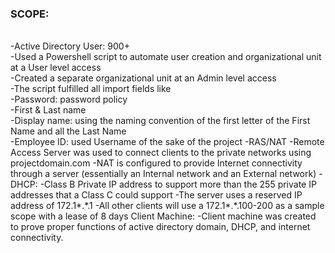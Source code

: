 <h3> SCOPE: </h3> 
<br />
-Active Directory User: 900+
<br />
      -Used a Powershell script to automate user creation and organizational unit at a User level access
      <br />
     -Created a separate organizational unit at an Admin level access
     <br />
     -The script fulfilled all import fields like
     <br />
          -Password: password policy
          <br />
          -First & Last name 
          <br />
          -Display name: using the naming convention of the first letter of the First Name and all the Last Name
          <br />
          -Employee ID: used Username of the sake of the project
-RAS/NAT
     -Remote Access Server was used to connect clients to the private networks using projectdomain.com
     -NAT is configured to provide Internet connectivity through a server (essentially an Internal network and an External network)
-DHCP:
     -Class B Private IP address to support more than the 255 private IP addresses that a Class C could support
     -The server uses a reserved IP address of 172.1*.*.1
     -All other clients will use a 172.1*.*.100-200 as a sample scope with a lease of 8 days 
Client Machine:
     -Client machine was created to prove proper functions of active directory domain, DHCP, and internet connectivity.
